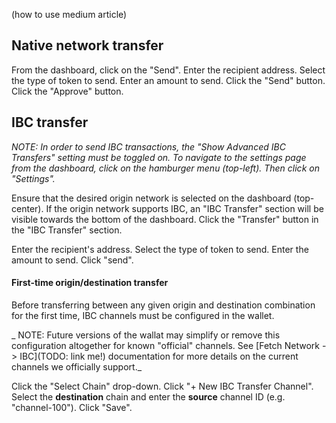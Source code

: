 (how to use medium article)

## Native network transfer

From the dashboard, click on the "Send".
Enter the recipient address.
Select the type of token to send.
Enter an amount to send.
Click the "Send" button.
Click the "Approve" button.

## IBC transfer

_NOTE: In order to send IBC transactions, the "Show Advanced IBC Transfers" setting must be toggled on.
To navigate to the settings page from the dashboard, click on the hamburger menu (top-left).
Then click on "Settings"._

Ensure that the desired origin network is selected on the dashboard (top-center).
If the origin network supports IBC, an "IBC Transfer" section will be visible towards the bottom of the dashboard.
Click the "Transfer" button in the "IBC Transfer" section.

Enter the recipient's address.
Select the type of token to send.
Enter the amount to send.
Click "send".

#### First-time origin/destination transfer

Before transferring between any given origin and destination combination for the first time, IBC channels must be configured in the wallet.

_ NOTE: Future versions of the wallat may simplify or remove this configuration altogether for known "official" channels.
See [Fetch Network -> IBC](TODO: link me!) documentation for more details on the current channels we officially support._

Click the "Select Chain" drop-down.
Click "+ New IBC Transfer Channel".
Select the **destination** chain and enter the **source** channel ID (e.g. "channel-100").
Click "Save".

